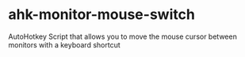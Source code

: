 # ahk-monitor-mouse-switch
AutoHotkey Script that allows you to move the mouse cursor between monitors with a keyboard shortcut
